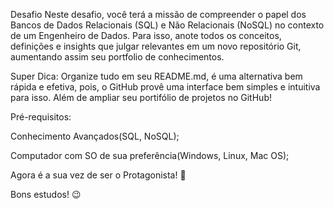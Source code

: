 Desafio
Neste desafio, você terá a missão de compreender o papel dos Bancos de Dados Relacionais (SQL) e Não Relacionais (NoSQL) no contexto de um Engenheiro de Dados. Para isso, anote todos os conceitos, definições e insights que julgar relevantes em um novo repositório Git, aumentando assim seu portfolio de conhecimentos.

Super Dica: Organize tudo em seu README.md, é uma alternativa bem rápida e efetiva, pois, o GitHub provê uma interface bem simples e intuitiva para isso. Além de ampliar seu portifólio de projetos no GitHub!

Pré-requisitos:

Conhecimento Avançados(SQL, NoSQL);

Computador com SO de sua preferência(Windows, Linux, Mac OS);

Agora é a sua vez de ser o Protagonista! 🤩

Bons estudos! 😉
